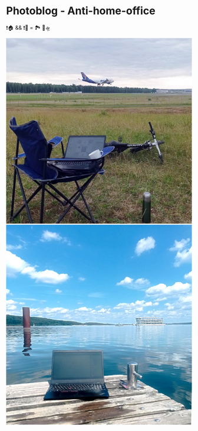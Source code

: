 # Photoblog - Anti-home-office

❗🏠 && ❗🏢 = 🏞️ 🚋🛸

<picture>
  <img alt="NUE, Boeing 747-422 (Atlas Air)" src="../../../_rsc/_img/photo/blog/NUE-Atlas_747.jpg">
</picture>

<picture>
  <img alt="Brombachsee, die Bucht" src="../../../_rsc/_img/photo/blog/Brombachsee-eBucht-pier.jpg">
</picture>





